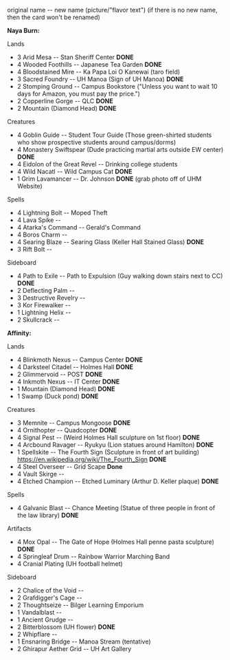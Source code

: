 original name -- new name (picture/"flavor text") (if there is no new name, then the card won't be renamed)

**Naya Burn:**

Lands
- 3 Arid Mesa -- Stan Sheriff Center **DONE**
- 4 Wooded Foothills -- Japanese Tea Garden **DONE**
- 4 Bloodstained Mire -- Ka Papa Loi O Kanewai (taro field)
- 3 Sacred Foundry -- UH Manoa (Sign of UH Manoa) **DONE**
- 2 Stomping Ground -- Campus Bookstore ("Unless you want to wait 10 days for Amazon, you must pay the price.")
- 2 Copperline Gorge -- QLC **DONE**
- 2 Mountain (Diamond Head) **DONE**

Creatures
- 4 Goblin Guide -- Student Tour Guide (Those green-shirted students who show prospective students around campus/dorms)
- 4 Monastery Swiftspear (Dude practicing martial arts outside EW center) **DONE**
- 4 Eidolon of the Great Revel -- Drinking college students
- 4 Wild Nacatl -- Wild Campus Cat **DONE**
- 1 Grim Lavamancer -- Dr. Johnson **DONE** (grab photo off of UHM Website)

Spells
- 4 Lightning Bolt -- Moped Theft
- 4 Lava Spike -- 
- 4 Atarka's Command -- Gerald's Command
- 4 Boros Charm -- 
- 4 Searing Blaze -- Searing Glass (Keller Hall Stained Glass) **DONE**
- 3 Rift Bolt -- 

Sideboard
- 4 Path to Exile -- Path to Expulsion (Guy walking down stairs next to CC) **DONE**
- 2 Deflecting Palm -- 
- 3 Destructive Revelry -- 
- 3 Kor Firewalker -- 
- 1 Lightning Helix -- 
- 2 Skullcrack -- 

**Affinity:**

Lands
- 4 Blinkmoth Nexus -- Campus Center **DONE**
- 4 Darksteel Citadel -- Holmes Hall **DONE**
- 2 Glimmervoid -- POST **DONE**
- 4 Inkmoth Nexus -- IT Center **DONE**
- 1 Mountain (Diamond Head) **DONE**
- 1 Swamp (Duck pond) **DONE**

Creatures
- 3 Memnite -- Campus Mongoose **DONE**
- 4 Ornithopter -- Quadcopter **DONE**
- 4 Signal Pest -- (Weird Holmes Hall sculpture on 1st floor) **DONE**
- 4 Arcbound Ravager -- Ryukyu  (Lion statues around Hamilton) **DONE**
- 1 Spellskite -- The Fourth Sign (Sculpture in front of art building) https://en.wikipedia.org/wiki/The_Fourth_Sign **DONE**
- 4 Steel Overseer -- Grid Scape **Done**
- 4 Vault Skirge -- 
- 4 Etched Champion -- Etched Luminary (Arthur D. Keller plaque) **DONE** 

Spells
- 4 Galvanic Blast -- Chance Meeting (Statue of three people in front of the law library) **DONE**

Artifacts
- 4 Mox Opal -- The Gate of Hope (Holmes Hall penne pasta sculpture) **DONE**
- 4 Springleaf Drum -- Rainbow Warrior Marching Band
- 4 Cranial Plating (UH football helmet)

Sideboard
- 2 Chalice of the Void -- 
- 2 Grafdigger's Cage -- 
- 2 Thoughtseize -- Bilger Learning Emporium
- 1 Vandalblast -- 
- 1 Ancient Grudge -- 
- 2 Bitterblossom (UH flower) **DONE**
- 2 Whipflare -- 
- 1 Ensnaring Bridge -- Manoa Stream (tentative)
- 2 Ghirapur Aether Grid -- UH Art Gallery

